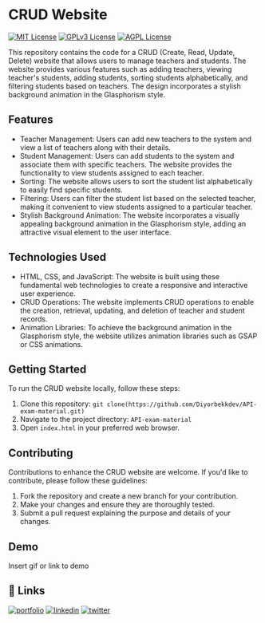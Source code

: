 




# CRUD Website

[![MIT License](https://img.shields.io/badge/License-MIT-green.svg)](https://choosealicense.com/licenses/mit/)
[![GPLv3 License](https://img.shields.io/badge/License-GPL%20v3-yellow.svg)](https://opensource.org/licenses/)
[![AGPL License](https://img.shields.io/badge/license-AGPL-blue.svg)](http://www.gnu.org/licenses/agpl-3.0)

This repository contains the code for a CRUD (Create, Read, Update, Delete) website that allows users to manage teachers and students. The website provides various features such as adding teachers, viewing teacher's students, adding students, sorting students alphabetically, and filtering students based on teachers. The design incorporates a stylish background animation in the Glasphorism style.

## Features

- Teacher Management: Users can add new teachers to the system and view a list of teachers along with their details.
- Student Management: Users can add students to the system and associate them with specific teachers. The website provides the functionality to view students assigned to each teacher.
- Sorting: The website allows users to sort the student list alphabetically to easily find specific students.
- Filtering: Users can filter the student list based on the selected teacher, making it convenient to view students assigned to a particular teacher.
- Stylish Background Animation: The website incorporates a visually appealing background animation in the Glasphorism style, adding an attractive visual element to the user interface.

## Technologies Used

- HTML, CSS, and JavaScript: The website is built using these fundamental web technologies to create a responsive and interactive user experience.
- CRUD Operations: The website implements CRUD operations to enable the creation, retrieval, updating, and deletion of teacher and student records.
- Animation Libraries: To achieve the background animation in the Glasphorism style, the website utilizes animation libraries such as GSAP or CSS animations.

## Getting Started

To run the CRUD website locally, follow these steps:

1. Clone this repository: `git clone(https://github.com/Diyorbekkdev/API-exam-material.git)`
2. Navigate to the project directory: `API-exam-material`
3. Open `index.html` in your preferred web browser.

## Contributing

Contributions to enhance the CRUD website are welcome. If you'd like to contribute, please follow these guidelines:

1. Fork the repository and create a new branch for your contribution.
2. Make your changes and ensure they are thoroughly tested.
3. Submit a pull request explaining the purpose and details of your changes.




## Demo

Insert gif or link to demo


## 🔗 Links
[![portfolio](https://img.shields.io/badge/my_portfolio-000?style=for-the-badge&logo=ko-fi&logoColor=white)](https://t.me/diyorbek_juraev_blog)
[![linkedin](https://img.shields.io/badge/linkedin-0A66C2?style=for-the-badge&logo=linkedin&logoColor=white)](https://www.linkedin.com/in/diyorbek-juraev-3184b8263/)
[![twitter](https://img.shields.io/badge/twitter-1DA1F2?style=for-the-badge&logo=twitter&logoColor=white)](https://twitter.com/diyorbek_dev)





